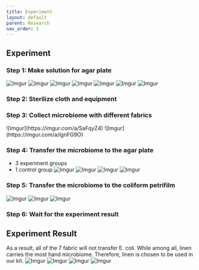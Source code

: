```yaml
---
title: Experiment
layout: default
parent: Research
nav_order: 3
---
```


## Experiment
### Step 1: Make solution for agar plate
![Imgur](https://i.imgur.com/kV1FpcV.jpg)
![Imgur](https://i.imgur.com/B4Om5xB.jpg)
![Imgur](https://i.imgur.com/mm4RFv9.jpg)
![Imgur](https://i.imgur.com/vQ6CcrO.jpg)
![Imgur](https://i.imgur.com/5l0blWz.jpg)
![Imgur](https://i.imgur.com/L5IL25H.jpg)
![Imgur](https://i.imgur.com/UY8BAgr.jpg)

### Step 2: Sterilize cloth and equipment

### Step 3: Collect microbiome with different fabrics
<blockquote class="imgur-embed-pub" lang="en" data-id="a/osyHt2M"><a href="//imgur.com/osyHt2M"></a></blockquote><script async src="//s.imgur.com/min/embed.js" charset="utf-8"></script>
![Imgur](https://imgur.com/a/SaFqyZ4)
![Imgur](https://imgur.com/a/lgnFG9O)

### Step 4: Transfer the microbiome to the agar plate
- 3 experiment groups
- 1 control group
![Imgur](https://imgur.com/a/OmCk6an)
![Imgur](https://imgur.com/a/1OFKJnw)
![Imgur](https://imgur.com/a/mNMNWKR)
![Imgur](https://imgur.com/a/7jMcsBS)

### Step 5: Transfer the microbiome to the coliform petrifilm
![Imgur](https://imgur.com/a/RBsf9Te)
![Imgur](https://imgur.com/a/OAAdSD2)
![Imgur](https://imgur.com/a/3w3dh6E)

### Step 6: Wait for the experiment result

## Experiment Result
As a result, all of the 7 fabric will not transfer E. coli. While among all, linen carries the most hand microbiome. Therefore, linen is chosen to be used in our kit.
![Imgur](https://i.imgur.com/Bqw6Juf.jpg)
![Imgur](https://i.imgur.com/Gcttan9.jpg)
![Imgur](https://i.imgur.com/qnY7jHp.jpg)
![Imgur](https://i.imgur.com/XytCBqn.jpg)
